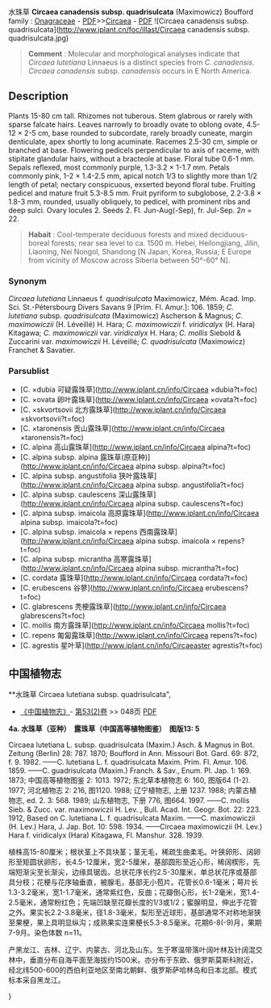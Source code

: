 水珠草 **Circaea canadensis subsp. quadrisulcata** (Maximowicz) Boufford
family : [Onagraceae](http://www.iplant.cn/info/Onagraceae?t=foc) - [PDF](http://www.iplant.cn/foc/pdf/Onagraceae.pdf)>>[Circaea](http://www.iplant.cn/info/Circaea?t=foc) - [PDF](http://www.iplant.cn/foc/pdf/Circaea.pdf)
![Circaea canadensis subsp. quadrisulcata](http://www.iplant.cn/foc/illast/Circaea canadensis subsp. quadrisulcata.jpg)


> **Comment** : 
> Molecular and morphological analyses indicate that *Circaea lutetiana* Linnaeus is a distinct species from *C. canadensis*. *Circaea canadensis* subsp. *canadensis* occurs in E North America.

## Description

Plants 15-80 cm tall. Rhizomes not tuberous. Stem glabrous or rarely with sparse falcate hairs. Leaves narrowly to broadly ovate to oblong ovate, 4.5-12 × 2-5 cm, base rounded to subcordate, rarely broadly cuneate, margin denticulate, apex shortly to long acuminate. Racemes 2.5-30 cm, simple or branched at base. Flowering pedicels perpendicular to axis of raceme, with stipitate glandular hairs, without a bracteole at base. Floral tube 0.6-1 mm. Sepals reflexed, most commonly purple, 1.3-3.2 × 1-1.7 mm. Petals commonly pink, 1-2 × 1.4-2.5 mm, apical notch 1/3 to slightly more than 1/2 length of petal; nectary conspicuous, exserted beyond floral tube. Fruiting pedicel and mature fruit 5.3-8.5 mm. Fruit pyriform to subglobose, 2.2-3.8 × 1.8-3 mm, rounded, usually obliquely, to pedicel, with prominent ribs and deep sulci. Ovary locules 2. Seeds 2. Fl. Jun-Aug(-Sep), fr. Jul-Sep. 2*n* = 22.


> **Habait** : 
> Cool-temperate deciduous forests and mixed deciduous-boreal forests; near sea level to ca. 1500 m. Hebei, Heilongjiang, Jilin, Liaoning, Nei Nongol, Shandong [N Japan, Korea, Russia; E Europe from vicinity of Moscow across Siberia between 50°-60° N].

### Synonym
*Circaea lutetiana* Linnaeus f. *quadrisulcata* Maximowicz, Mém. Acad. Imp. Sci. St.-Pétersbourg Divers Savans 9 [Prim. Fl. Amur.]: 106. 1859; *C. lutetiana* subsp. *quadrisulcata* (Maximowicz) Ascherson & Magnus; *C. maximowiczii* (H. Léveillé) H. Hara; *C. maximowiczii* f. *viridicalyx* (H. Hara) Kitagawa; *C. maximowiczii* var. *viridicalyx* H. Hara; *C. mollis* Siebold & Zuccarini var. *maximowiczii* H. Léveillé; *C. quadrisulcata* (Maximowicz) Franchet & Savatier.

### Parsublist

* [C.  ×dubia  可疑露珠草](http://www.iplant.cn/info/Circaea ×dubia?t=foc)
* [C.  ×ovata  卵叶露珠草](http://www.iplant.cn/info/Circaea ×ovata?t=foc)
* [C.  ×skvortsovii  北方露珠草](http://www.iplant.cn/info/Circaea ×skvortsovii?t=foc)
* [C.  ×taronensis  贡山露珠草](http://www.iplant.cn/info/Circaea ×taronensis?t=foc)
* [C.  alpina  高山露珠草](http://www.iplant.cn/info/Circaea alpina?t=foc)
* [C.  alpina subsp. alpina  露珠草(原亚种)](http://www.iplant.cn/info/Circaea alpina subsp. alpina?t=foc)
* [C.  alpina subsp. angustifolia  狭叶露珠草](http://www.iplant.cn/info/Circaea alpina subsp. angustifolia?t=foc)
* [C.  alpina subsp. caulescens  深山露珠草](http://www.iplant.cn/info/Circaea alpina subsp. caulescens?t=foc)
* [C.  alpina subsp. imaicola  高原露珠草](http://www.iplant.cn/info/Circaea alpina subsp. imaicola?t=foc)
* [C.  alpina subsp. imaicola × repens  西南露珠草](http://www.iplant.cn/info/Circaea alpina subsp. imaicola × repens?t=foc)
* [C.  alpina subsp. micrantha  高寒露珠草](http://www.iplant.cn/info/Circaea alpina subsp. micrantha?t=foc)
* [C.  cordata  露珠草](http://www.iplant.cn/info/Circaea cordata?t=foc)
* [C.  erubescens  谷蓼](http://www.iplant.cn/info/Circaea erubescens?t=foc)
* [C.  glabrescens  秃梗露珠草](http://www.iplant.cn/info/Circaea glabrescens?t=foc)
* [C.  mollis  南方露珠草](http://www.iplant.cn/info/Circaea mollis?t=foc)
* [C.  repens  匍匐露珠草](http://www.iplant.cn/info/Circaea repens?t=foc)
* [C.  agrestis  星叶草](http://www.iplant.cn/info/Circaeaster agrestis?t=foc)

## 中国植物志

**水珠草 Circaea lutetiana subsp. quadrisulcata",

* [《中国植物志》](http://www.iplant.cn/frps)- [第53(2)卷](http://www.iplant.cn/frps/vol/53(2)) >> 048页 [PDF](http://www.iplant.cn/frps/pdf/53(2)/048.PDF)


**4a. 水珠草（亚种）　露珠草（中国高等植物图鉴）　图版13: 5**

Circaea lutetiana L. subsp. quadrisulcata (Maxim.) Asch. & Magnus in Bot. Zeitung (Berlin) 28: 787. 1870; Boufford in Ann. Missouri Bot. Gard. 69: 872, f. 9. 1982. ——C. lutetiana L. f. quadrisulcata Maxim. Prim. Fl. Amur. 106. 1859. ——C. guadrisulcata (Maxim.) Franch. & Sav., Enum. Pl. Jap. 1: 169. 1873; 中国高等植物图鉴 2: 1013. 1972; 东北草本植物志 6: 160, 图版64 (1-2). 1977; 河北植物志 2: 216, 图1120. 1988; 辽宁植物志, 上册 1237. 1988; 内蒙古植物志, ed. 2. 3: 568. 1989; 山东植物志, 下册 776, 图664. 1997. ——C. mollis Sieb. & Zucc. var. maximowiczii H. Lev. , Bull. Acad. Int. Geogr. Bot. 22: 223. 1912, Based on C. lutetiana L. f. quadrisulcata Maxim. ——C. maximowiczii (H. Lev.) Hara, J. Jap. Bot. 10: 598. 1934. ——Circaea maximowiczii (H. Lev.) Hara f. viridicalyx (Hara) Kitagawa, Fl. Manshur. 328. 1939.

植株高15-80厘米；根状茎上不具块茎；茎无毛，稀疏生曲柔毛。叶狭卵形、阔卵形至矩圆状卵形，长4.5-12厘米，宽2-5厘米，基部圆形至近心形，稀阔楔形，先端短渐尖至长渐尖，边缘具锯齿。总状花序长约2.5-30厘米，单总状花序或基部具分枝；花梗与花序轴垂直，被腺毛，基部无小苞片。花管长0.6-1毫米；萼片长1.3-3.2毫米，宽1-1.7毫米，通常紫红色，反曲；花瓣倒心形，长1-2毫米，宽1.4-2.5毫米，通常粉红色；先端凹缺至花瓣长度的1/3或1/2；蜜腺明显，伸出于花管之外。果实长2.2-3.8毫米，径1.8-3毫米，梨形至近球形，基部通常不对称地渐狭至果梗，果上具明显纵沟；成熟果实连果梗长5.3-8.5毫米。花期6-8(-9)月，果期7-9月。染色体数 n=11。

产黑龙江、吉林、辽宁、内蒙古、河北及山东。生于寒温带落叶阔叶林及针阔混交林中，垂直分布自海平面至海拔约1500米。亦分布于东欧、俄罗斯莫斯科附近，经北纬500-600的西伯利亚地区至南北朝鲜、俄罗斯萨哈林岛和日本北部。模式标本采自黑龙江。

}